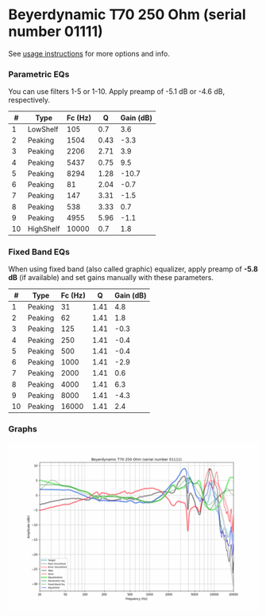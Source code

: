 # Beyerdynamic T70 250 Ohm (serial number 01111)
See [usage instructions](https://github.com/jaakkopasanen/AutoEq#usage) for more options and info.

### Parametric EQs
You can use filters 1-5 or 1-10. Apply preamp of -5.1 dB or -4.6 dB, respectively.

|   # | Type      |   Fc (Hz) |    Q |   Gain (dB) |
|-----|-----------|-----------|------|-------------|
|   1 | LowShelf  |       105 | 0.7  |         3.6 |
|   2 | Peaking   |      1504 | 0.43 |        -3.3 |
|   3 | Peaking   |      2206 | 2.71 |         3.9 |
|   4 | Peaking   |      5437 | 0.75 |         9.5 |
|   5 | Peaking   |      8294 | 1.28 |       -10.7 |
|   6 | Peaking   |        81 | 2.04 |        -0.7 |
|   7 | Peaking   |       147 | 3.31 |        -1.5 |
|   8 | Peaking   |       538 | 3.33 |         0.7 |
|   9 | Peaking   |      4955 | 5.96 |        -1.1 |
|  10 | HighShelf |     10000 | 0.7  |         1.8 |

### Fixed Band EQs
When using fixed band (also called graphic) equalizer, apply preamp of **-5.8 dB** (if available) and set gains manually with these parameters.

|   # | Type    |   Fc (Hz) |    Q |   Gain (dB) |
|-----|---------|-----------|------|-------------|
|   1 | Peaking |        31 | 1.41 |         4.8 |
|   2 | Peaking |        62 | 1.41 |         1.8 |
|   3 | Peaking |       125 | 1.41 |        -0.3 |
|   4 | Peaking |       250 | 1.41 |        -0.4 |
|   5 | Peaking |       500 | 1.41 |        -0.4 |
|   6 | Peaking |      1000 | 1.41 |        -2.9 |
|   7 | Peaking |      2000 | 1.41 |         0.6 |
|   8 | Peaking |      4000 | 1.41 |         6.3 |
|   9 | Peaking |      8000 | 1.41 |        -4.3 |
|  10 | Peaking |     16000 | 1.41 |         2.4 |

### Graphs
![](./Beyerdynamic%20T70%20250%20Ohm%20(serial%20number%2001111).png)
